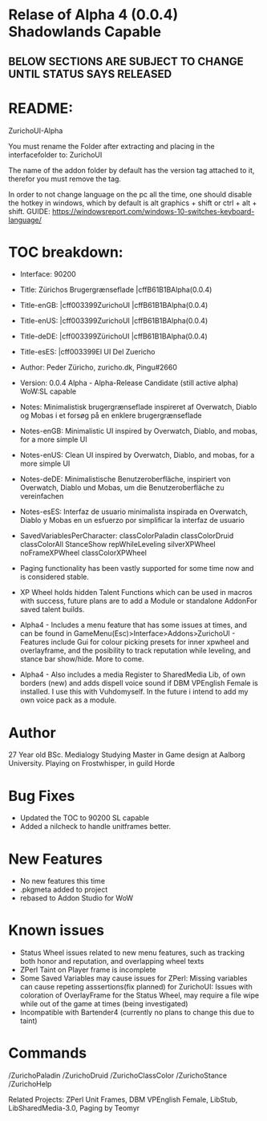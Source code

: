 <h1>Relase of Alpha 4 (0.0.4) Shadowlands Capable</h1>

<h2>BELOW SECTIONS ARE SUBJECT TO CHANGE UNTIL STATUS SAYS RELEASED</h2>

# README:
ZurichoUI-Alpha

You must rename the Folder after extracting and placing in the interfacefolder to: ZurichoUI

The name of the addon folder by default has the version tag attached to it, therefor you must remove the tag.

In order to not change language on the pc all the time, one should disable the hotkey in windows, which by default is alt graphics + shift or ctrl + alt + shift.
GUIDE: https://windowsreport.com/windows-10-switches-keyboard-language/

 

# TOC breakdown:
* Interface: 90200
* Title: Zürichos Brugergrænseflade |cffB61B1BAlpha(0.0.4)
* Title-enGB: |cff003399ZurichoUI |cffB61B1BAlpha(0.0.4)
* Title-enUS: |cff003399ZurichoUI |cffB61B1BAlpha(0.0.4)
* Title-deDE: |cff003399ZürichoUI |cffB61B1BAlpha(0.0.4)
* Title-esES: |cff003399El UI Del Zuericho
* Author: Peder Züricho, zuricho.dk, Pingu#2660
* Version: 0.0.4 Alpha - Alpha-Release Candidate (still active alpha) WoW:SL capable
* Notes: Minimalistisk brugergrænseflade inspireret af Overwatch, Diablo og Mobas i et forsøg på en enklere brugergrænseflade
* Notes-enGB: Minimalistic UI inspired by Overwatch, Diablo, and mobas, for a more simple UI
* Notes-enUS: Clean UI inspired by Overwatch, Diablo, and mobas, for a more simple UI
* Notes-deDE: Minimalistische Benutzeroberfläche, inspiriert von Overwatch, Diablo und Mobas, um die Benutzeroberfläche zu vereinfachen
* Notes-esES: Interfaz de usuario minimalista inspirada en Overwatch, Diablo y Mobas en un esfuerzo por simplificar la interfaz de usuario
* SavedVariablesPerCharacter: classColorPaladin classColorDruid classColorAll StanceShow repWhileLeveling silverXPWheel noFrameXPWheel classColorXPWheel

 

* Paging functionality has been vastly supported for some time now and is considered stable.
* XP Wheel holds hidden Talent Functions which can be used in macros with success, future plans are to add a Module or standalone AddonFor saved talent builds.
* Alpha4 - Includes a menu feature that has some issues at times, and can be found in GameMenu(Esc)>Interface>Addons>ZurichoUI - Features include Gui for colour picking presets for inner xpwheel and overlayframe, and the posibility to track reputation while leveling, and stance bar show/hide. More to come.
* Alpha4 - Also includes a media Register to SharedMedia Lib, of own borders (new) and adds dispell voice sound if DBM VPEnglish Female is installed. I use this with Vuhdomyself. In the future i intend to add my own voice pack as a module.

 

# Author
27 Year old BSc. Medialogy Studying Master in Game design at Aalborg University. Playing on Frostwhisper, in guild <Paradigm> Horde

# Bug Fixes

* Updated the TOC to 90200 SL capable
* Added a nilcheck to handle unitframes better.

# New Features

* No new features this time
* .pkgmeta added to project
* rebased to Addon Studio for WoW


# Known issues
* Status Wheel issues related to new menu features, such as tracking both honor and reputation, and overlapping wheel texts
* ZPerl Taint on Player frame is incomplete
* Some Saved Variables may cause issues for ZPerl: Missing variables can cause repeting asssertions(fix planned) for ZurichoUI: Issues with coloration of OverlayFrame for the Status Wheel, may require a file wipe while out of the game at times (being investigated)
* Incompatible with Bartender4 (currently no plans to change this due to taint)

# Commands
/ZurichoPaladin
/ZurichoDruid
/ZurichoClassColor
/ZurichoStance
/ZurichoHelp

Related Projects:
ZPerl Unit Frames, DBM VPEnglish Female, LibStub, LibSharedMedia-3.0, Paging by Teomyr
